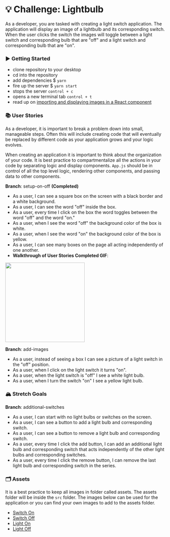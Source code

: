 # 💡 Challenge: Lightbulb

As a developer, you are tasked with creating a light switch application. The application will display an image of a lightbulb and its corresponding switch. When the user clicks the switch the images will toggle between a light switch and corresponding bulb that are "off" and a light switch and corresponding bulb that are "on".

### ▶️ Getting Started

- clone repository to your desktop
- cd into the repository
- add dependencies $ `yarn`
- fire up the server $ `yarn start`
- stops the server `control + c`
- opens a new terminal tab `control + t`
- read up on [importing and displaying images in a React component](https://bobbyhadz.com/blog/react-import-image)

### 📚 User Stories

As a developer, it is important to break a problem down into small, manageable steps. Often this will include creating code that will eventually be replaced by different code as your application grows and your logic evolves.

When creating an application it is important to think about the organization of your code. It is best practice to compartmentalize all the actions in your code by separating logic and display components. `App.js` should be in control of all the top level logic, rendering other components, and passing data to other components.


**Branch**: setup-on-off **(Completed)**

- As a user, I can see a square box on the screen with a black border and a white background.
- As a user, I can see the word "off" inside the box.
- As a user, every time I click on the box the word toggles between the word "off" and the word "on."
- As a user, when I see the word "off" the background color of the box is white.
- As a user, when I see the word "on" the background color of the box is yellow.
- As a user, I can see many boxes on the page all acting independently of one another.
-  **Walkthrough of User Stories Completed GIF**:
 
 <img src="http://g.recordit.co/dNQI7DseuX.gif" width=250><br>

**Branch**: add-images

- As a user, instead of seeing a box I can see a picture of a light switch in the "off" position.
- As a user, when I click on the light switch it turns "on".
- As a user, when the light switch is "off" I see a white light bulb.
- As a user, when I turn the switch "on" I see a yellow light bulb.

### 🏔 Stretch Goals

**Branch**: additional-switches

- As a user, I can start with no light bulbs or switches on the screen.
- As a user, I can see a button to add a light bulb and corresponding switch.
- As a user, I can see a button to remove a light bulb and corresponding switch.
- As a user, every time I click the add button, I can add an additional light bulb and corresponding switch that acts independently of the other light bulbs and corresponding switches.
- As a user, every time I click the remove button, I can remove the last light bulb and corresponding switch in the series.

### 🗂 Assets

It is a best practice to keep all images in folder called assets. The assets folder will be inside the `src` folder. The images below can be used for the application or you can find your own images to add to the assets folder.

- [Switch On](./assets/switchOn.png)
- [Switch Off](./assets/switchOff.png)
- [Light On](./assets/lightOn.png)
- [Light Off](./assets/lightOff.png)
